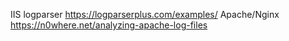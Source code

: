 IIS logparser
https://logparserplus.com/examples/
Apache/Nginx
https://n0where.net/analyzing-apache-log-files
